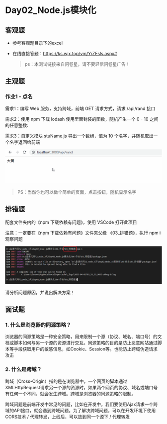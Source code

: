 # Day02_Node.js模块化

## 客观题

* 参考客观题目录下的excel

* 在线直接答题：https://ks.wjx.top/vm/YrZEsls.aspx# 

  > ps：本测试链接来自问卷星，请不要轻信问卷星广告！



## 主观题

### 作业1 - 点名

需求1：编写 Web 服务，支持跨域，前端 GET 请求方式，请求 /api/rand 接口

需求2：使用 npm 下载 lodash 使用里面封装的函数，随机产生一个 0 - 10 之间的任意整数:

需求3：自定义模块 stuName.js 导出一个数组，值为 10 个名字，并随机取出一个名字返回给前端

![build](images/build.gif)

> PS：当然你也可以做个简单的页面，点击按钮，随机显示名字



## 排错题

配套文件夹内的《npm 下载依赖有问题》，使用 VSCode 打开此项目

注意：一定要在《npm 下载依赖有问题》文件夹父级 《03_排错题》，执行 npm i 观察问题

![image-20230401115612127](images/image-20230401115612127.png)

请分析问题原因，并说出解决方案！



## 面试题

### 1. 什么是浏览器的同源策略？

浏览器的同源策略是一种安全策略，用来限制一个源（协议、域名、端口号）的文档或脚本如何与另一个源的资源进行交互。同源策略的目的是防止恶意网站通过脚本等手段获取用户的敏感信息，如Cookie、Session等。也能防止跨域伪造请求攻击

### 2. 什么是跨域？

跨域（Cross-Origin）指的是在浏览器中，一个网页的脚本通过XMLHttpRequest请求另一个源的资源时，如果两个网页的协议、域名或端口号有任何一个不同，就会发生跨域。跨域是浏览器的同源策略的限制。

跨域问题是前端开发中常见的问题，比如在开发中，我们要使用Ajax请求一个跨域的API接口，就会遇到跨域问题。为了解决跨域问题，可以在开发环境下使用CORS技术 / 代理转发，上线后，可以放到同一个源下 / 代理转发



